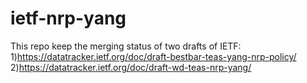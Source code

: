 # ietf-nrp-yang

This repo keep the merging status of two drafts of IETF:
1)https://datatracker.ietf.org/doc/draft-bestbar-teas-yang-nrp-policy/
2)https://datatracker.ietf.org/doc/draft-wd-teas-nrp-yang/
